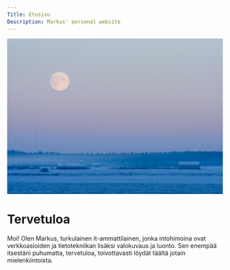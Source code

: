 ```yaml
---
Title: Etusivu
Description: Markus' personal website
---
```


<picture class="image float-right medium">
  <source media="(max-width: 43em)" type="image/webp" srcset="/assets/img/moon-haze-small.webp">
  <source media="(min-width: 44em)" type="image/webp" srcset="/assets/img/moon-haze-big.webp">
  <img src="/assets/img/moon-haze-big.jpg" alt="Moon over the field in the evening.">
</picture>

# Tervetuloa
Moi! Olen Markus, turkulainen it-ammattilainen, jonka intohimoina ovat verkkoasioiden ja tietotekniikan lisäksi valokuvaus ja luonto. Sen enempää itsestäni puhumatta, tervetuloa, toivottavasti löydät täältä jotain mielenkiintoista.
